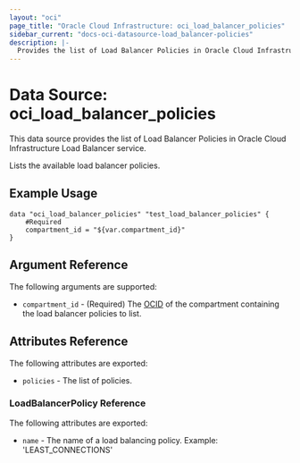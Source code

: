 ```yaml
---
layout: "oci"
page_title: "Oracle Cloud Infrastructure: oci_load_balancer_policies"
sidebar_current: "docs-oci-datasource-load_balancer-policies"
description: |-
  Provides the list of Load Balancer Policies in Oracle Cloud Infrastructure Load Balancer service
---
```


# Data Source: oci_load_balancer_policies
This data source provides the list of Load Balancer Policies in Oracle Cloud Infrastructure Load Balancer service.

Lists the available load balancer policies.

## Example Usage

```hcl
data "oci_load_balancer_policies" "test_load_balancer_policies" {
	#Required
	compartment_id = "${var.compartment_id}"
}
```

## Argument Reference

The following arguments are supported:

* `compartment_id` - (Required) The [OCID](https://docs.cloud.oracle.com/iaas/Content/General/Concepts/identifiers.htm) of the compartment containing the load balancer policies to list.


## Attributes Reference

The following attributes are exported:

* `policies` - The list of policies.

### LoadBalancerPolicy Reference

The following attributes are exported:

* `name` - The name of a load balancing policy.  Example: 'LEAST_CONNECTIONS' 

